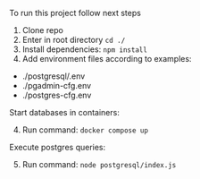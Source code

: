 
To run this project follow next steps
1. Clone repo
2. Enter in root directory `cd ./`
3. Install dependencies: `npm install`
3. Add environment files according to examples:
- ./postgresql/.env
- ./pgadmin-cfg.env
- ./postgres-cfg.env

Start databases in containers:

4. Run command: `docker compose up`

Execute postgres queries:

5. Run command: `node postgresql/index.js`
